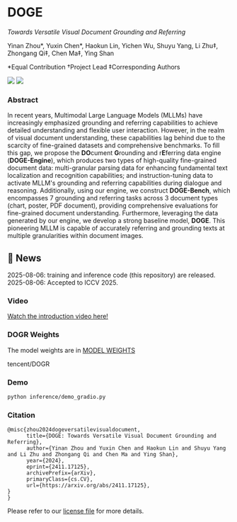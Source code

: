 # DOGE

*Towards Versatile Visual Document Grounding and Referring*

Yinan Zhou*, Yuxin Chen*, Haokun Lin, Yichen Wu, Shuyu Yang, Li Zhu‡, Zhongang Qi‡, Chen Ma‡, Ying Shan

*Equal Contribution †Project Lead ‡Corresponding Authors 

 <!-- <a href='https://zyinan99.github.io/'><img src='https://img.shields.io/badge/Project-Page-Green'></a> &nbsp; -->
 <a href="https://arxiv.org/pdf/2411.17125"><img src="https://img.shields.io/static/v1?label=Arxiv Preprint&message=DOGE&color=red&logo=arxiv"></a>
 <a href="https://www.youtube.com/watch?v=gfhF3oYH178&feature=youtu.be"><img src="https://img.shields.io/static/v1?label=Demo&message=Video&color=orange&logo=youtube"></a>
 

 ### Abstract 
 In recent years, Multimodal Large Language Models (MLLMs) have increasingly emphasized grounding and referring capabilities to achieve detailed understanding and flexible user interaction. However, in the realm of visual document understanding, these capabilities lag behind due to the scarcity of fine-grained datasets and comprehensive benchmarks. To fill this gap, we propose the **DO**cument **G**rounding and r**E**ferring data engine (**DOGE-Engine**), which produces two types of high-quality fine-grained document data: multi-granular parsing data for enhancing fundamental text localization and recognition capabilities; and instruction-tuning data to activate MLLM's grounding and referring capabilities during dialogue and reasoning. Additionally, using our engine, we construct **DOGE-Bench**, which encompasses 7 grounding and referring tasks across 3 document types (chart, poster, PDF document), providing comprehensive evaluations for fine-grained document understanding. Furthermore, leveraging the data generated by our engine, we develop a strong baseline model, **DOGE**. This pioneering MLLM is capable of accurately referring and grounding texts at multiple granularities within document images.


## 📢 News
2025-08-06: training and inference code (this repository) are released.<br>
2025-08-06: Accepted to ICCV 2025. <br>



 ### Video
[Watch the introduction video here!](https://www.youtube.com/watch?v=gfhF3oYH178&feature=youtu.be) 

<!-- **🏃🏻‍♂️‍➡️ Inference**
```bash
bash scripts/eval/dogr_bench_inference_ddp.sh
``` -->
<!-- **🏃🏻‍♂️‍➡️ Eval on DOGR-Bench**
```bash
scripts/eval/dogr_evaluation.sh
``` -->

### DOGR Weights
The model weights are in [MODEL WEIGHTS](https://huggingface.co/tencent/DOGR)


tencent/DOGR
 ### Demo
```bash
python inference/demo_gradio.py
```

### Citation

```
@misc{zhou2024dogeversatilevisualdocument,
      title={DOGE: Towards Versatile Visual Document Grounding and Referring}, 
      author={Yinan Zhou and Yuxin Chen and Haokun Lin and Shuyu Yang and Li Zhu and Zhongang Qi and Chen Ma and Ying Shan},
      year={2024},
      eprint={2411.17125},
      archivePrefix={arXiv},
      primaryClass={cs.CV},
      url={https://arxiv.org/abs/2411.17125}, 
}
}
```

Please refer to our [license file](https://github.com/zyn99xjtu/DOGR/blob/main/LICENSE) for more details.
